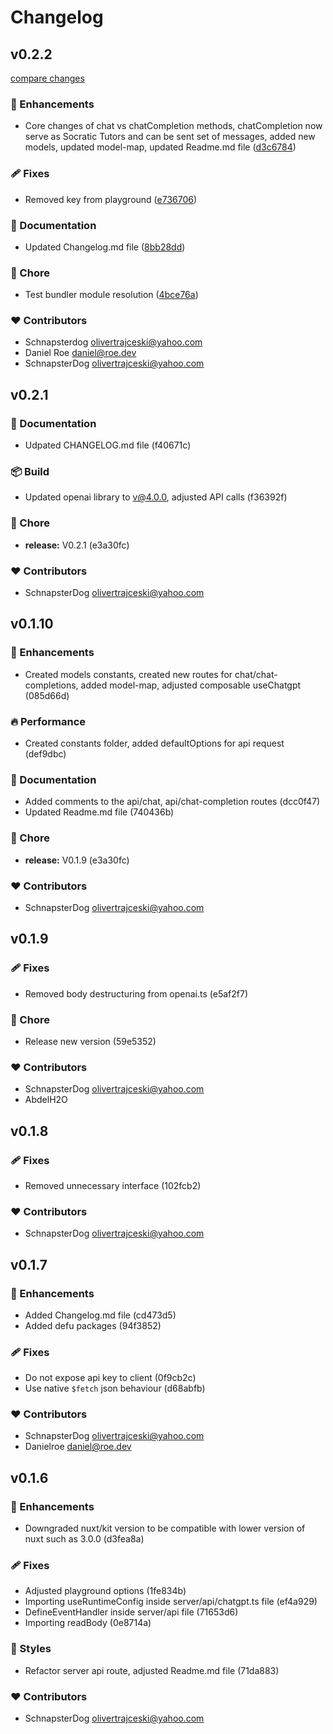 
# Changelog

## v0.2.2

[compare changes](https://github.com/schnapsterdog/nuxt-chatgpt/compare/v0.2.1...v0.2.2)

### 🚀 Enhancements

- Core changes of chat vs chatCompletion methods, chatCompletion now serve as Socratic Tutors and can be sent set of messages, added new models, updated model-map, updated Readme.md file ([d3c6784](https://github.com/schnapsterdog/nuxt-chatgpt/commit/d3c6784))

### 🩹 Fixes

- Removed key from playground ([e736706](https://github.com/schnapsterdog/nuxt-chatgpt/commit/e736706))

### 📖 Documentation

- Updated Changelog.md file ([8bb28dd](https://github.com/schnapsterdog/nuxt-chatgpt/commit/8bb28dd))

### 🏡 Chore

- Test bundler module resolution ([4bce76a](https://github.com/schnapsterdog/nuxt-chatgpt/commit/4bce76a))

### ❤️ Contributors

- Schnapsterdog <olivertrajceski@yahoo.com>
- Daniel Roe <daniel@roe.dev>
- SchnapsterDog <olivertrajceski@yahoo.com>

## v0.2.1

### 📖 Documentation

  - Udpated CHANGELOG.md file (f40671c)

### 📦 Build

  - Updated openai library to v@4.0.0, adjusted API calls (f36392f)

### 🏡 Chore

  - **release:** V0.2.1 (e3a30fc)

### ❤️  Contributors

- SchnapsterDog <olivertrajceski@yahoo.com>

## v0.1.10


### 🚀 Enhancements

  - Created models constants, created new routes for chat/chat-completions, added model-map, adjusted composable useChatgpt (085d66d)

### 🔥 Performance

  - Created constants folder, added defaultOptions for api request (def9dbc)

### 📖 Documentation

  - Added comments to the api/chat, api/chat-completion routes (dcc0f47)
  - Updated Readme.md file (740436b)

### 🏡 Chore

  - **release:** V0.1.9 (e3a30fc)

### ❤️  Contributors

- SchnapsterDog <olivertrajceski@yahoo.com>

## v0.1.9


### 🩹 Fixes

  - Removed body destructuring from openai.ts (e5af2f7)

### 🏡 Chore

  - Release new version (59e5352)

### ❤️  Contributors

- SchnapsterDog <olivertrajceski@yahoo.com>
- AbdelH2O

## v0.1.8


### 🩹 Fixes

  - Removed unnecessary interface (102fcb2)

### ❤️  Contributors

- SchnapsterDog <olivertrajceski@yahoo.com>

## v0.1.7


### 🚀 Enhancements

  - Added Changelog.md file (cd473d5)
  - Added defu packages (94f3852)

### 🩹 Fixes

  - Do not expose api key to client (0f9cb2c)
  - Use native `$fetch` json behaviour (d68abfb)

### ❤️  Contributors

- SchnapsterDog <olivertrajceski@yahoo.com>
- Danielroe <daniel@roe.dev>

## v0.1.6


### 🚀 Enhancements

  - Downgraded nuxt/kit version to be compatible with lower version of nuxt such as 3.0.0 (d3fea8a)

### 🩹 Fixes

  - Adjusted playground options (1fe834b)
  - Importing useRuntimeConfig inside server/api/chatgpt.ts file (ef4a929)
  - DefineEventHandler inside server/api file (71653d6)
  - Importing readBody (0e8714a)

### 🎨 Styles

  - Refactor server api route, adjusted Readme.md file (71da883)

### ❤️  Contributors

- SchnapsterDog <olivertrajceski@yahoo.com>

